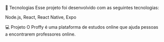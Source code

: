 🚀 Tecnologias
Esse projeto foi desenvolvido com as seguintes tecnologias:

Node.js, React, React Native, Expo

💻 Projeto
O Proffy é uma plataforma de estudos online que ajuda pessoas a encontrarem professores online.
